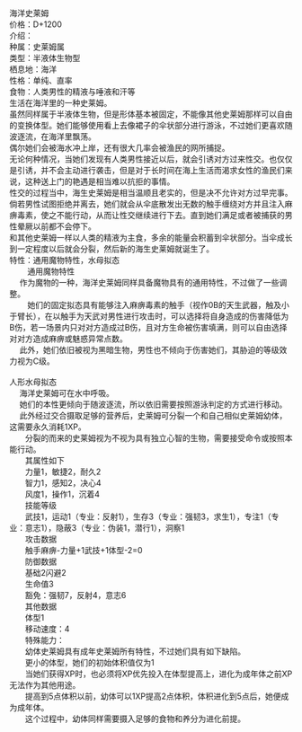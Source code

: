 <title>海洋史莱姆</title>
<meta name="GENERATOR" content="WinCHM">
<meta http-equiv="Content-Type" content="text/html; charset=gb2312">
<br>海洋史莱姆
<br>价格：D+1200
<br>介绍：
<br>种属：史莱姆属
<br>类型：半液体生物型
<br>栖息地：海洋
<br>性格：单纯、直率
<br>食物：人类男性的精液与唾液和汗等
<br>    生活在海洋里的一种史莱姆。
<br>    虽然同样属于半液体生物，但是形体基本被固定，不能像其他史莱姆那样可以自由的变换体型。她们能够使用看上去像裙子的伞状部分进行游泳，不过她们更喜欢随波逐流，在海洋里飘荡。
<br>    偶尔她们会被海水冲上岸，还有很大几率会被渔民的网所捕捉。
<br>    无论何种情况，当她们发现有人类男性接近以后，就会引诱对方过来性交。也仅仅是引诱，并不会主动进行袭击，但是对于长时间在海上生活而渴求女性的渔民们来说，这种送上门的艳遇是相当难以抗拒的事情。
<br>    性交的过程当中，海生史莱姆是相当温顺且老实的，但是决不允许对方过早完事。倘若男性试图拒绝并离去，她们就会从伞底散发出无数的触手缠绕对方并且注入麻痹毒素，使之不能行动，从而让性交继续进行下去。直到她们满足或者被捕获的男性晕厥以前都不会停下。
<br>    和其他史莱姆一样以人类的精液为主食，多余的能量会积蓄到伞状部分。当伞成长到一定程度以后就会分裂，然后新的海生史莱姆就诞生了。
<br>特性：通用魔物特性，水母拟态
<br>　　  通用魔物特性
<br>　    作为魔物的一种，海洋史莱姆同样具备魔物具有的通用特性，不过做了一些调整。
<br>　　  她们的固定拟态具有能够注入麻痹毒素的触手（视作0B的天生武器，触及小于臂长），在以触手为天武对男性进行攻击时，可以选择将自身造成的伤害降低为B伤，若一场景内只对对方造成过B伤，且对方生命被伤害填满，则可以自由选择对对方造成麻痹或魅惑异常点数。
<br>　    此外，她们依旧被视为黑暗生物，男性也不倾向于伤害她们，其胁迫的等级效力视为C级。
<br>
<br>人形水母拟态
<br>　   海洋史莱姆可在水中呼吸。
<br>　   她们的本性更倾向于随波逐流，所以依旧需要按照游泳判定的方式进行移动。
<br>　   此外经过交合摄取足够的营养后，史莱姆可分裂一个和自己相似史莱姆幼体，这需要永久消耗1XP。
<br>　　分裂的而来的史莱姆视为不视为具有独立心智的生物，需要接受命令或按照本能行动。
<br>　　其属性如下
<br>　　力量1，敏捷2，耐久2
<br>　　智力1，感知2，决心4
<br>　　风度1，操作1，沉着4
<br>　　技能等级
<br>　　武技1，运动1（专业：反射1），生存3（专业：强韧3，求生1），专注1（专业：意志1），隐蔽3（专业：伪装1，潜行1），洞察1
<br>　　攻击数据
<br>　　触手麻痹-力量+1武技+1体型-2=0
<br>　　防御数据
<br>　　基础2闪避2
<br>　　生命值3
<br>　　豁免：强韧7，反射4，意志6
<br>　　其他数据
<br>　　体型1
<br>　　移动速度：4
<br>　　特殊能力：
<br>　　幼体史莱姆具有成年史莱姆所有特性，不过她们具有如下缺陷。
<br>　　更小的体型，她们的初始体积值仅为1
<br>　　当她们获得XP时，也必须将XP优先投入在体型提高上，进化为成年体之前XP无法作为其他用途。
<br>　　提高到5点体积以前，幼体可以1XP提高2点体积，体积进化到5点后，她便成为成年体。
<br>　　这个过程中，幼体同样需要摄入足够的食物和养分为进化前提。
<br>
<br>